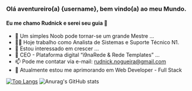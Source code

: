 ### Olá aventureiro(a) {username}, bem vindo(a) ao meu Mundo.
#### Eu me chamo Rudnick e serei seu guia 👋

- 🌱 Um simples Noob pode tornar-se um grande Mestre ...
- 🐱‍💻 Hoje trabalho como Analista de Sistemas e Suporte Técnico N1.
- 👀 Estou interessado em crescer ...
- 💞️ CEO - Plataforma digital “i9naRede & Rede Templates” ...
- 📫 Pode me contatar via e-mail: rudnick.nogueira@gmail.com
- 🧠 Atualmente estou me aprimorando em Web Developer - Full Stack

[![Top Langs](https://github-readme-stats.vercel.app/api/top-langs/?username=rudnickstephan&layout=compact&theme=tokyonight)](https://github.com/rudnickstephan/github-readme-stats)
![Anurag's GitHub stats](https://github-readme-stats.vercel.app/api?username=rudnickstephan&show_icons=true&theme=tokyonight)

<!---
rudnickstephan/rudnickstephan is a ✨ special ✨ repository because its `README.md` (this file) appears on your GitHub profile.
You can click the Preview link to take a look at your changes.
--->
